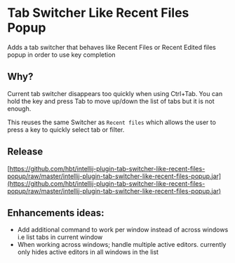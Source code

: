 # Tab Switcher Like Recent Files Popup

Adds a tab switcher that behaves like Recent Files or Recent Edited files popup in order to use key completion


## Why?

Current tab switcher disappears too quickly when using Ctrl+Tab. 
You can hold the key and press Tab to move up/down the list of tabs but it is not enough.

This reuses the same Switcher as `Recent files` which allows the user to press a key to quickly select tab or filter. 

## Release

[https://github.com/hbt/intellij-plugin-tab-switcher-like-recent-files-popup/raw/master/intellij-plugin-tab-switcher-like-recent-files-popup.jar](https://github.com/hbt/intellij-plugin-tab-switcher-like-recent-files-popup/raw/master/intellij-plugin-tab-switcher-like-recent-files-popup.jar)

## Enhancements ideas:

* Add additional command to work per window instead of across windows i.e list tabs in current window
* When working across windows; handle multiple active editors. currently only hides active editors in all windows in the list
